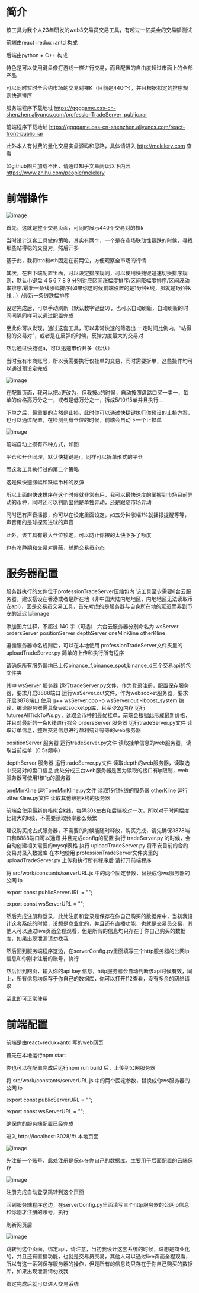 # 简介

该工具为我个人23年研发的web3交易员交易工具，有超过一亿美金的交易额测试

前端由react+redux+antd 构成

后端由python + C++ 构成

特色是可以使用键盘像打游戏一样进行交易，而且配置的自由度超过市面上的全部产品

可以同时暂时全合约市场的交易对裸K（目前是440个），并且根据拟定的排序规则快速排序

服务端程序下载地址 https://ggggame.oss-cn-shenzhen.aliyuncs.com/professionTradeServer_public.rar

前端程序下载地址 https://ggggame.oss-cn-shenzhen.aliyuncs.com/react-front-public.rar

此外本人有付费的量化交易实盘源码和思路，具体请进入 http://melelery.com 查看

如github图片加载不出，请通过知乎文章阅读以下内容 https://www.zhihu.com/people/melelery

# 前端操作

![image](https://github.com/user-attachments/assets/e5f0b19a-56f3-4aba-911a-6701fb06b97c)

首先，这就是整个交易页面，可同时展示440个交易对的裸k

当时设计这套工具做的策略，其实有两个，一个是在市场联动性暴跌的时候，寻找那些站得稳的交易对，然后开多

基于此，我将btc和eth固定在前两位，方便观察全市场的行情

其次，在右下端配置里面，可以设定排序规则，可以使用快捷键迅速切换排序规则，默认小键盘 4 5 6 7 8 9 分别对应区间涨幅度排序/区间降幅度排序/区间波动率排序/最新一条线涨幅排序(如果你这时候前端设置的是1分钟k线，那就是1分钟k线...）/最新一条线跌幅排序

设定完成后，可以手动刷新（默认数字键盘0），也可以自动刷新，自动刷新的时间间隔同样可以通过配置完成

至此你可以发现，通过这套工具，可以非常快速的筛选出 一定时间比例内，“站得稳的交易对”，或者是在反弹的时候，反弹力度最大的交易对

然后通过快捷键a，可以迅速市价开多（默认）

当时我有市商账号，所以我需要执行仅挂单的交易，同时需要拆单，这些操作均可以通过预设定完成


![image](https://github.com/user-attachments/assets/050c4bb2-329d-49d3-a2c2-c7e9326fdd22)

在配置页面，我可以把a更改为，但我按a的时候，自动按照盘路口买一卖一，每单的价格高万分之一，或者是低万分之一，拆成5/10/15单并且执行...

下单之后，最重要的当然是止损，此时你可以通过快捷键执行你预设的止损方案，也可以通过配置，在检测到有仓位的时候，前端会自动下一个止损单

![image](https://github.com/user-attachments/assets/86500b9f-36ca-4ba8-913c-ea8129454856)

前端自动止损有四种方式，如图

平仓和开仓同理，默认快捷键是r，同样可以拆单形式的平仓

而这套工具执行过的第二个策略

这是做快速涨幅和跌幅币种的反弹

所以上面的快速排序在这个时候就非常有用，我可以最快速度的掌握到市场目前异动的币种，同时还可以判断出他是单独异动，还是跟随市场异动

同时还有声音播报，你可以在设定里面设定，如五分钟涨幅1%就播报提醒等等，声音用的是球探网进球的声音

此外，该工具有最大仓位锁定，可以防止你按的太快下多了额度

也有冷静期和交易对屏蔽，辅助交易员心态



# 服务器配置

服务器执行的文件位于professionTradeServer压缩包内
该工具至少需要6台云服务器，建议搭设在香港或者是所在地（非中国大陆内地地区，内地地区无法读取币安api），因是交易员交易工具，首先考虑的是服务器与自身所在地的延迟而非到币安的延迟
![image](https://github.com/user-attachments/assets/2b8f644d-4e0f-422c-9ba8-c52a91f9fdf9)

添加图片注释，不超过 140 字（可选）
六台云服务器分别命名为
wsServer 
ordersServer
positionServer
depthServer
oneMinKline
otherKline

遵循服务器命名规则后，可以在本地使用 professionTradeServer文件夹里的 uploadTradeServer.py 简单的上传和执行所有程序


请确保所有服务器均已上传binance_f,binance_spot,binance_d三个交易api的包文件夹

其中
wsServer 服务器
运行tradeServer.py文件，作为登录注册，配置保存服务器，要求开启8888端口
运行wsServer.out文件，作为websocket服务器，要求开启3878端口
使用 g++ wsServer.cpp -o wsServer.out -lboost_system 编译，编译服务器需具备websocketpp库，且至少2g内存
运行futuresAllTickToWs.py，读取全币种的最优挂单，前端会根据此形成最新价格，并且对最新的一条K线进行拟合
ordersServer 服务器
运行tradeServer.py文件
读取订单信息，整理交易信息进行盈利统计等等的web服务器

positionServer 服务器
运行tradeServer.py文件
读取挂单信息的web服务器，读取当前挂单（0.5s频率）

depthServer 服务器
运行tradeServer.py文件
读取depth的web服务器，读取选中交易对的盘口信息
此处分成三台web服务器是因为读取的接口有ip限制，web服务器可使用1核1g的服务器

oneMinKline
运行oneMinKline.py文件
读取1分钟k线的服务器
otherKline
运行otherKline.py文件
读取其他级别k线的服务器

前端会使用最新价格拟合k线，每隔30s左右和后端校对一次，所以对于时间幅度比较大的k线，不需要读取频率那么频繁

建议购买抢占式服务器，不需要的时候能随时释放，购买完成，请先确保3878端口和8888端口可以通讯
并且完成config的配置
执行 tradeServer.py 的时候，会自动创建相关需要的mysql表格
执行 uploadTradeServer.py 将币安目前的合约交易对录入数据库
在本地使用 professionTradeServer文件夹里的 uploadTradeServer.py 上传和执行所有程序后
请打开前端程序

将 src/work/constants/serverURL.js 中的两个固定参数，替换成你ws服务器的公网 ip

export const publicServerURL = "";

export const wsServerURL = "";

然后完成注册和登录，此处注册和登录是保存在你自己购买的数据库中，当初我设计这套系统的时候，设想是商业化的，并且还有直播功能，也就是交易员交易，其他人可以通过live页面全程观看，但是所有的信息均只存在于你自己购买的数据库，如果出现泄漏请勿找我

然后回到服务端程序这边，在serverConfig.py里面填写三个http服务器的公网ip信息和你刚才注册的账号，执行

然后回到网页，输入你的api key 信息，http服务器会自动判断该api时候有效，同上，所有信息均保存于你自己的数据库，你可以打开f12查看，没有多余的网络请求

至此即可正常使用


# 前端配置

前端是由react+redux+antd 写的web网页

首先在本地运行npm start

你也可以在配置完成后运行npm run build 后，上传到公网服务器

将 src/work/constants/serverURL.js 中的两个固定参数，替换成你ws服务器的公网 ip

export const publicServerURL = "";

export const wsServerURL = "";

确保你的服务端配置已经完成

进入 http://localhost:3028/#/ 本地页面


![image](https://github.com/user-attachments/assets/633f23da-b1da-4648-bad7-5bf1e27ed688)

先注册一个账号，此处注册是保存在你自己的数据库，主要用于后面配置的云端保存



![image](https://github.com/user-attachments/assets/924535e8-1aa3-479d-b2a5-40ca2cc3efeb)

注册完成自动登录跳转到这个页面

回到服务端程序这边，在serverConfig.py里面填写三个http服务器的公网ip信息和你刚才注册的账号，执行

刷新网页后


![image](https://github.com/user-attachments/assets/da1015cc-2f1f-4c06-8b30-b431ee8ab7e4)


跳转到这个页面，绑定api，请注意，当初我设计这套系统的时候，设想是商业化的，并且还有直播功能，也就是交易员交易，其他人可以通过live页面全程观看，所以有这一系列保存服务器的操作，但是所有的信息均只存在于你自己购买的数据库，如果出现泄漏请勿找我

绑定完成后就可以进入交易系统


